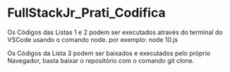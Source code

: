 # FullStackJr_Prati_Codifica

Os Códigos das Listas 1 e 2 podem ser executados através do terminal do VSCode usando o comando node. por exemplo:
node 10.js

Os Códigos da Lista 3 podem ser baixados e executados pelo próprio Navegador, basta baixar o repositório com o comando git clone.
